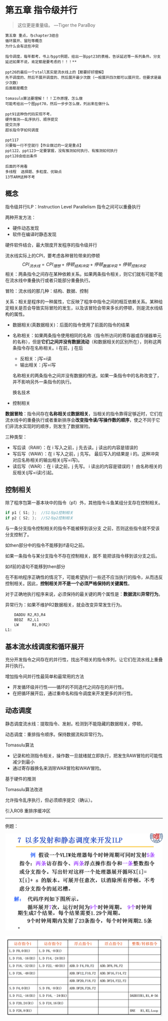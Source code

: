 # 第五章 指令级并行

>  这位更是重量级。   —Tiger the ParaBoy

```
第五章 重点，与chapter3结合
循环展开、冒险等概念
为什么会有这些冲突

指令调度，每年都考，书上与ppt例题，给出一张ppt23的表格，告诉延迟等一系列条件。分支延迟如果不说，肯定都是要考虑的！！！**

ppt26的最后一个stall其实是流水线上的【都要好好理解】
先不调度的、然后不展开调度的、然后展开最少次数（一般展开四次都可以展开完，但要求是最少次数）
后面都是概念

tomasulo算法要理解！！！工作原理、怎么做
可能考给出一个图ppt70，然后一步步怎么做，列出来在做什么

ppt91这种伪代码实现不考，
硬件推测——乱序执行、顺序提交
提交次序
超长指令字如何调度

ppt117
只要每一行不空就行【作业做过的一定是重点】
ppt122、ppt123一定要掌握，没有推测如何执行、有推测如何执行
ppt128会给出条件

后面的不用看
多线程  选择题、多粒度、优缺点
13节ARM这种不考
```

## 概念

指令级并行ILP：Instruction Level Parallelism
指令之间可以重叠执行

两种开发方法：

- 硬件动态发现
- 软件在编译时静态发现

硬件软件结合，最大限度开发程序的指令级并行

流水线实际上的CPI，要考虑各种冒险带来的停顿
$$
CPI_{流水线}=CPI_{理想}+停顿_{结构冲突}+停顿_{数据冲突}+停顿_{控制冲突}
$$
相关：两条指令之间存在某种依赖关系。如果两条指令相关，则它们就有可能不能在流水线中重叠执行或者只能部分重叠执行。

冒险：流水线的那几种：结构、数据、控制

关系：相关是程序的一种属性，它反映了程序中指令之间的相互依赖关系。某种给定相关是否会导致实际冒险的发生，以及该冒险会带来多长的停顿，则是流水线结构的属性。

- 数据相关(真数据相关)：后面的指令使用了前面的指令的结果

- 名称相关：如果两条指令使用相同的名称（指令所访问的寄存器或存储器单元的名称），但是**它们之间并没有数据流动**（和数据相关的区别所在），则称这两条指令存在名称相关。i 在前，j 在后

  - 反相关：j写=i读
  - 输出相关：j写=i写

  名称相关的两条指令之间并没有数据的传送。如果一条指令中的名称改变了，并不影响另外一条指令的执行。

  换名技术

- 控制相关

**数据冒险**：指令间存在**名称相关**或**数据相关**，当相关的指令靠得足够近时，它们在流水线中的重叠执行或者重新排序会**改变指令读/写操作数的顺序**，使之不同于它们非流水实现时的顺序，则发生了数据冒险。

三种类型：

- 写后读（RAW）：在 i 写入之前，j 先去读。j 读出的内容是错误的
- 写后写（WAW）：在 i 写入之前，j 先写。 最后写入的结果是 i 的。这种冲突对应名称相关的输出相关(j写=i写)。
- 读后写（WAR）：在 i 读之前，j 先写。 i 读出的内容是错误的！ 由名称相关的反相关(j写=i读)引起。

## 控制相关

除了程序包第一基本块中的指令（p1）外，其他指令斗鱼某组分支存在控制相关。

```c
if p1 { S1; };  //S1与p1控制相关
if p2 { S2; };  //S2与p2控制相关
```

与一条分支指令控制相关的指令不能被移到该分支   之前，否则这些指令就不受该分支控制了。       

如then部分中的指令不能移到if语句之前。

如果一条指令与某分支指令不存在控制相关，就不    能把该指令移到该分支之后。

如if前的语句不能移到then部分

在不影响程序正确性的情况下，可能希望执行一些还不应当执行的指令，从而违反控制相关。因此，**控制相关并不是一个必须严格保持的关键属性**。

对于正确地执行程序来说，必须保持的最关键的两个属性是：**数据流**和**异常行为**。

异常行为：如果不维护R2数据相关，就会改变异常发生行为。

```assembly
    DADDU R2,R3,R4
    BEQZ  R2,L1
    LW		R1,0(R2)
L1:
```

## 基本流水线调度和循环展开

充分开发指令之间存在的并行性，找出不相关的指令序列，让它们在流水线上重叠并行执行。 

增加指令间并行性最简单和最常用的方法

- 开发循环级并行性——循环的不同迭代之间存在的并行性。
- 在把循环展开后，通过重命名和指令调度来开发更多的并行性。

## 动态调度

静态调度流水线：提取指令、发射。检测到不能隐藏的数据相关，停顿。

动态调度：重排指令顺序。保持数据流和异常行为。

Tomasulu算法

- 记录和检测指令相关，操作数一旦就绪就立即执行，把发生RAW冒险的可能性减少到最小
- 通过寄存器换名来消除WAR冒险和WAW冒险。



基于硬件的推测

Tomasulu算法改进

允许指令乱序执行，但必须顺序提交（确认）。

引入ROB 重排序缓冲区		

---

例题：

![image-20220607231427715](%E7%AC%AC%E4%BA%94%E7%AB%A0%20%E6%8C%87%E4%BB%A4%E7%BA%A7%E5%B9%B6%E8%A1%8C.assets/image-20220607231427715.png)

![image-20220607232349219](%E7%AC%AC%E4%BA%94%E7%AB%A0%20%E6%8C%87%E4%BB%A4%E7%BA%A7%E5%B9%B6%E8%A1%8C.assets/image-20220607232349219.png)
